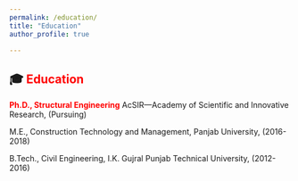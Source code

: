 ```yaml
---
permalink: /education/
title: "Education"
author_profile: true

---
```








## 🎓 <span style="color:red; font-weight:bold;">Education</span>


<span style="color:red; font-weight:bold;">Ph.D., Structural Engineering</span> 
AcSIR—Academy of Scientific and Innovative Research, (Pursuing)

M.E., Construction Technology and Management, Panjab University, (2016-2018)

B.Tech., Civil Engineering, I.K. Gujral Punjab Technical University, (2012-2016)
